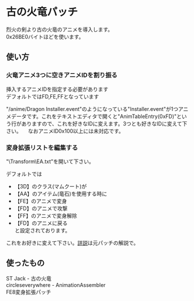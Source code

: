# 古の火竜パッチ

烈火の剣より古の火竜のアニメを導入します。  
0x26BE0バイトほどを使います。

## 使い方
### 火竜アニメ3つに空きアニメIDを割り振る  

挿入するアニメIDを指定する必要があります  
デフォルトではFD,FE,FFとなっています  

"/anime/Dragon Installer.event"のようになっている"Installer.event"が1つアニメデータです。これをテキストエディタで開くと"AnimTableEntry(0xFD)"という行がありますので、これを好きなIDに変えます。3つとも好きなIDに変えて下さい。
　なおアニメID0x100以上には未対応です。

### 変身拡張リストを編集する  

"\Transform\EA.txt"を開いて下さい。

デフォルトでは  
* 【3D】のクラス(マムクート)が  
* 【AA】のアイテム(竜石)を使用する時に  
* 【FE】のアニメで変身  
* 【FD】のアニメで攻撃  
* 【FF】のアニメで変身解除  
* 【FD】のアニメに戻る  
と設定されております。

これをお好きに変えて下さい。[詳説](https://github.com/ngmansion/FE8/tree/master/TransformEA#変身拡張パッチea)は元パッチの解説で。



## 使ったもの
ST Jack - 古の火竜  
circleseverywhere - AnimationAssembler  
FE8変身拡張パッチ  